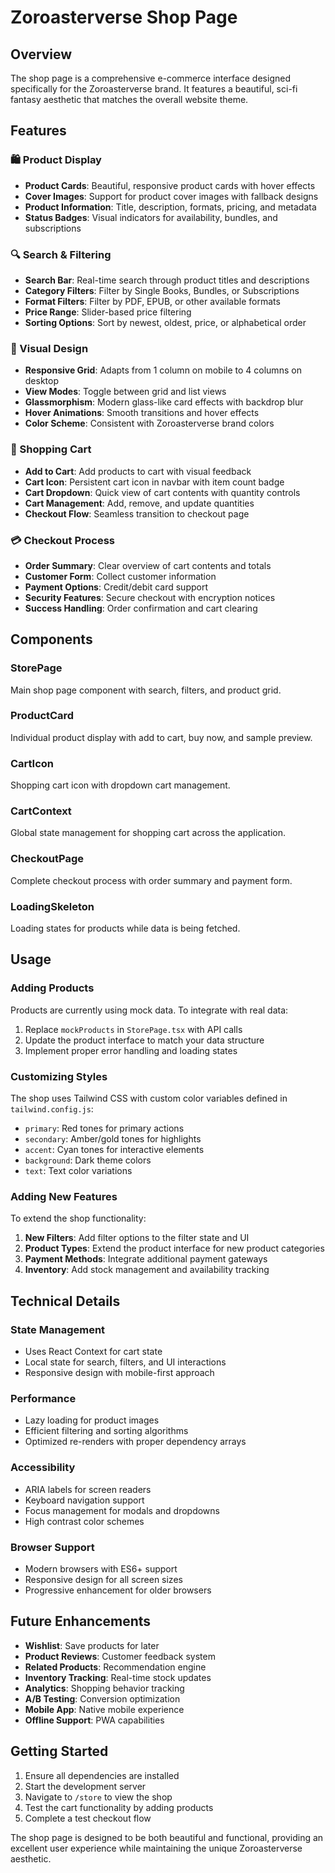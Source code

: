 # Zoroasterverse Shop Page

## Overview
The shop page is a comprehensive e-commerce interface designed specifically for the Zoroasterverse brand. It features a beautiful, sci-fi fantasy aesthetic that matches the overall website theme.

## Features

### 🛍️ Product Display
- **Product Cards**: Beautiful, responsive product cards with hover effects
- **Cover Images**: Support for product cover images with fallback designs
- **Product Information**: Title, description, formats, pricing, and metadata
- **Status Badges**: Visual indicators for availability, bundles, and subscriptions

### 🔍 Search & Filtering
- **Search Bar**: Real-time search through product titles and descriptions
- **Category Filters**: Filter by Single Books, Bundles, or Subscriptions
- **Format Filters**: Filter by PDF, EPUB, or other available formats
- **Price Range**: Slider-based price filtering
- **Sorting Options**: Sort by newest, oldest, price, or alphabetical order

### 🎨 Visual Design
- **Responsive Grid**: Adapts from 1 column on mobile to 4 columns on desktop
- **View Modes**: Toggle between grid and list views
- **Glassmorphism**: Modern glass-like card effects with backdrop blur
- **Hover Animations**: Smooth transitions and hover effects
- **Color Scheme**: Consistent with Zoroasterverse brand colors

### 🛒 Shopping Cart
- **Add to Cart**: Add products to cart with visual feedback
- **Cart Icon**: Persistent cart icon in navbar with item count badge
- **Cart Dropdown**: Quick view of cart contents with quantity controls
- **Cart Management**: Add, remove, and update quantities
- **Checkout Flow**: Seamless transition to checkout page

### 💳 Checkout Process
- **Order Summary**: Clear overview of cart contents and totals
- **Customer Form**: Collect customer information
- **Payment Options**: Credit/debit card support
- **Security Features**: Secure checkout with encryption notices
- **Success Handling**: Order confirmation and cart clearing

## Components

### StorePage
Main shop page component with search, filters, and product grid.

### ProductCard
Individual product display with add to cart, buy now, and sample preview.

### CartIcon
Shopping cart icon with dropdown cart management.

### CartContext
Global state management for shopping cart across the application.

### CheckoutPage
Complete checkout process with order summary and payment form.

### LoadingSkeleton
Loading states for products while data is being fetched.

## Usage

### Adding Products
Products are currently using mock data. To integrate with real data:

1. Replace `mockProducts` in `StorePage.tsx` with API calls
2. Update the product interface to match your data structure
3. Implement proper error handling and loading states

### Customizing Styles
The shop uses Tailwind CSS with custom color variables defined in `tailwind.config.js`:

- `primary`: Red tones for primary actions
- `secondary`: Amber/gold tones for highlights
- `accent`: Cyan tones for interactive elements
- `background`: Dark theme colors
- `text`: Text color variations

### Adding New Features
To extend the shop functionality:

1. **New Filters**: Add filter options to the filter state and UI
2. **Product Types**: Extend the product interface for new product categories
3. **Payment Methods**: Integrate additional payment gateways
4. **Inventory**: Add stock management and availability tracking

## Technical Details

### State Management
- Uses React Context for cart state
- Local state for search, filters, and UI interactions
- Responsive design with mobile-first approach

### Performance
- Lazy loading for product images
- Efficient filtering and sorting algorithms
- Optimized re-renders with proper dependency arrays

### Accessibility
- ARIA labels for screen readers
- Keyboard navigation support
- Focus management for modals and dropdowns
- High contrast color schemes

### Browser Support
- Modern browsers with ES6+ support
- Responsive design for all screen sizes
- Progressive enhancement for older browsers

## Future Enhancements

- **Wishlist**: Save products for later
- **Product Reviews**: Customer feedback system
- **Related Products**: Recommendation engine
- **Inventory Tracking**: Real-time stock updates
- **Analytics**: Shopping behavior tracking
- **A/B Testing**: Conversion optimization
- **Mobile App**: Native mobile experience
- **Offline Support**: PWA capabilities

## Getting Started

1. Ensure all dependencies are installed
2. Start the development server
3. Navigate to `/store` to view the shop
4. Test the cart functionality by adding products
5. Complete a test checkout flow

The shop page is designed to be both beautiful and functional, providing an excellent user experience while maintaining the unique Zoroasterverse aesthetic.
